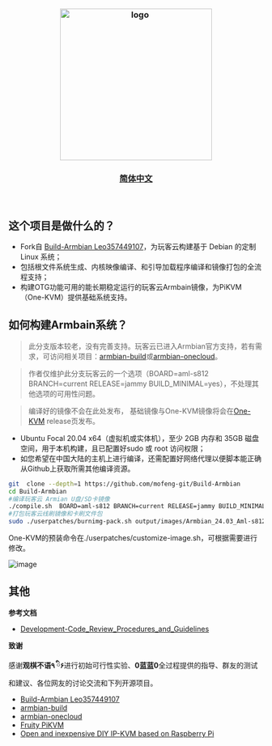 <h3 align=center><img src="https://github.com/mofeng-git/Build-Armbian/assets/62919083/add9743a-0987-4e8a-b2cb-62121f236582" alt="logo" width="300"><br></h3>
<h3 align=center><a href="https://github.com/mofeng-git/Build-Armbian/blob/master/README.md">简体中文</a>
<p align=right>&nbsp;</p>

## 这个项目是做什么的？

- Fork自 [Build-Armbian Leo357449107](https://github.com/Leo357449107/Build-Armbian/tree/20.11)，为玩客云构建基于 Debian 的定制 Linux 系统；
- 包括根文件系统生成、内核映像编译、和引导加载程序编译和镜像打包的全流程支持；
- 构建OTG功能可用的能长期稳定运行的玩客云Armbain镜像，为PiKVM（One-KVM）提供基础系统支持。


## 如何构建Armbain系统？
> 此分支版本较老，没有完善支持。玩客云已进入Armbian官方支持，若有需求，可访问相关项目：[armbian-build](https://github.com/armbian/build)或[armbian-onecloud](https://github.com/hzyitc/armbian-onecloud)。

> 作者仅维护此分支玩客云的一个选项（BOARD=aml-s812 BRANCH=current RELEASE=jammy BUILD_MINIMAL=yes），不处理其他选项的可用性问题。

>编译好的镜像不会在此处发布， 基础镜像与One-KVM镜像将会在[One-KVM](https://github.com/mofeng-git/One-KVM) release页发布。

- Ubuntu Focal 20.04 x64（虚拟机或实体机），至少 2GB 内存和 35GB 磁盘空间，用于本机构建，且已配置好sudo 或 root 访问权限；
- 如您希望在中国大陆的主机上进行编译，还需配置好网络代理以便脚本能正确从Github上获取所需其他编译资源。

```bash
git  clone --depth=1 https://github.com/mofeng-git/Build-Armbian
cd Build-Armbian
#编译玩客云 Armian U盘/SD卡镜像
./compile.sh  BOARD=aml-s812 BRANCH=current RELEASE=jammy BUILD_MINIMAL=yes BUILD_DESKTOP=no KERNEL_ONLY=no KERNEL_CONFIGURE=no COMPRESS_OUTPUTIMAGE=sha,img EXTRAWIFI=yes DOWNLOAD_MIRROR=china MAINLINE_MIRROR=tun
#打包玩客云线刷镜像和卡刷文件包
sudo ./userpatches/burnimg-pack.sh output/images/Armbian_24.03_Aml-s812_jammy_current_5.9.0-rc7_minimal.img
```

One-KVM的预装命令在./userpatches/customize-image.sh，可根据需要进行修改。

![image](https://github.com/mofeng-git/Build-Armbian/assets/62919083/38f8cfc8-418d-419d-9c7f-3d733f32927c)


## 其他
**参考文档**
- [Development-Code_Review_Procedures_and_Guidelines](https://docs.armbian.com/Development-Code_Review_Procedures_and_Guidelines/)

**致谢**

感谢**观棋不语٩ ི۶**进行初始可行性实验、**0蓝蓝0**全过程提供的指导、群友的测试和建议、各位网友的讨论交流和下列开源项目。
- [Build-Armbian Leo357449107](https://github.com/Leo357449107/Build-Armbian/tree/20.11)
- [armbian-build](https://github.com/armbian/build)
- [armbian-onecloud](https://github.com/hzyitc/armbian-onecloud)
- [Fruity PiKVM](https://github.com/jacobbar/fruity-pikvm)
- [Open and inexpensive DIY IP-KVM based on Raspberry Pi](https://github.com/pikvm/pikvm)
